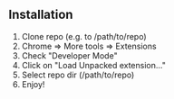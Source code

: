 ## Installation

1. Clone repo (e.g. to /path/to/repo)
2. Chrome => More tools => Extensions
3. Check "Developer Mode"
4. Click on "Load Unpacked extension..."
5. Select repo dir (/path/to/repo)
6. Enjoy!
